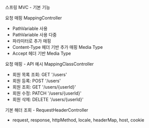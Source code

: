 


스프링 MVC - 기본 기능

요청 매핑 MappingController
* PathVariable 사용
* PathVariable 사용 다중
* 파라미터로 추가 매핑
* Content-Type 헤더 기반 추가 매핑 Media Type
* Accept 헤더 기반 Media Type


요청 매핑 - API 예시 MappingClassController
* 회원 목록 조회: GET '/users'
* 회원 등록: POST '/users'
* 회원 조회: GET '/users/{userId}'
* 회원 수정: PATCH '/users/{userId}'
* 회원 삭제: DELETE '/users/{userId}'

기본 해더 조회 - RequestHeaderController
* request, response, httpMethod, locale, headerMap, host, cookie
